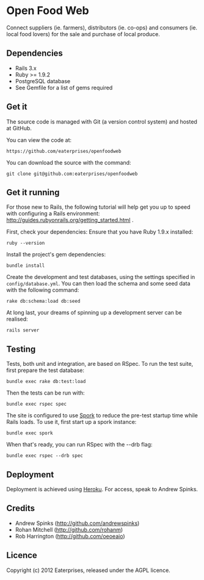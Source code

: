 # Open Food Web

Connect suppliers (ie. farmers), distributors (ie. co-ops) and
consumers (ie. local food lovers) for the sale and purchase of local
produce.


## Dependencies

* Rails 3.x
* Ruby >= 1.9.2
* PostgreSQL database
* See Gemfile for a list of gems required


## Get it

The source code is managed with Git (a version control system) and
hosted at GitHub.

You can view the code at:

    https://github.com/eaterprises/openfoodweb

You can download the source with the command:

    git clone git@github.com:eaterprises/openfoodweb


## Get it running

For those new to Rails, the following tutorial will help get you up to speed with configuring a Rails environment: http://guides.rubyonrails.org/getting_started.html .

First, check your dependencies: Ensure that you have Ruby 1.9.x installed:

    ruby --version

Install the project's gem dependencies:

    bundle install

Create the development and test databases, using the settings specified in `config/database.yml`. You can then load the schema and some seed data with the following command:

    rake db:schema:load db:seed

At long last, your dreams of spinning up a development server can be realised:

    rails server


## Testing

Tests, both unit and integration, are based on RSpec. To run the test suite, first prepare the test database:

    bundle exec rake db:test:load

Then the tests can be run with:

    bundle exec rspec spec

The site is configured to use
[Spork](https://github.com/sporkrb/spork) to reduce the pre-test
startup time while Rails loads. To use it, first start up a spork
instance:

    bundle exec spork

When that's ready, you can run RSpec with the --drb flag:

    bundle exec rspec --drb spec


## Deployment

Deployment is achieved using [Heroku](http://heroku.com). For access,
speak to Andrew Spinks.


## Credits

* Andrew Spinks (http://github.com/andrewspinks)
* Rohan Mitchell (http://github.com/rohanm)
* Rob Harrington (http://github.com/oeoeaio)


## Licence

Copyright (c) 2012 Eaterprises, released under the AGPL licence.
